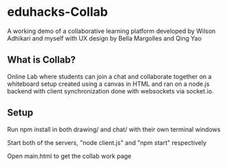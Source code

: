 # eduhacks-Collab
A working demo of a collaborative learning platform developed by Wilson Adhikari and myself with UX design by Bella Margolles and Qing Yao

## What is Collab?
Online Lab where students can join a chat and collaborate together on a whiteboard setup created using a canvas in HTML and ran on a node.js backend with client synchronization done with websockets via socket.io.

## Setup
Run npm install in both drawing/ and chat/ with their own terminal windows

Start both of the servers, "node client.js" and "npm start" respectively

Open main.html to get the collab work page
